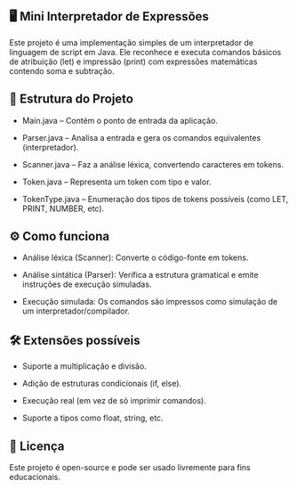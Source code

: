 ## 🖥️ Mini Interpretador de Expressões

Este projeto é uma implementação simples de um interpretador de linguagem de script em Java. Ele reconhece e executa comandos básicos de atribuição (let) e impressão (print) com expressões matemáticas contendo soma e subtração.

## 📂 Estrutura do Projeto

- Main.java – Contém o ponto de entrada da aplicação.

- Parser.java – Analisa a entrada e gera os comandos equivalentes (interpretador).

- Scanner.java – Faz a análise léxica, convertendo caracteres em tokens.

- Token.java – Representa um token com tipo e valor.

- TokenType.java – Enumeração dos tipos de tokens possíveis (como LET, PRINT, NUMBER, etc).

## ⚙️ Como funciona

- Análise léxica (Scanner): Converte o código-fonte em tokens.

- Análise sintática (Parser): Verifica a estrutura gramatical e emite instruções de execução simuladas.

- Execução simulada: Os comandos são impressos como simulação de um interpretador/compilador.

## 🛠️ Extensões possíveis
- Suporte a multiplicação e divisão.

- Adição de estruturas condicionais (if, else).

- Execução real (em vez de só imprimir comandos).

- Suporte a tipos como float, string, etc.

## 📃 Licença
Este projeto é open-source e pode ser usado livremente para fins educacionais.
